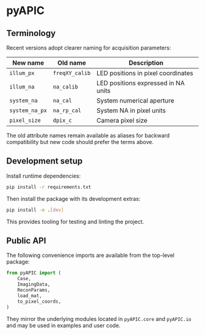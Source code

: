 # pyAPIC

## Terminology

Recent versions adopt clearer naming for acquisition parameters:

| New name   | Old name      | Description                            |
|------------|---------------|----------------------------------------|
| `illum_px` | `freqXY_calib`| LED positions in pixel coordinates     |
| `illum_na` | `na_calib`    | LED positions expressed in NA units    |
| `system_na`| `na_cal`      | System numerical aperture              |
| `system_na_px` | `na_rp_cal` | System NA in pixel units               |
| `pixel_size` | `dpix_c`    | Camera pixel size                      |

The old attribute names remain available as aliases for backward
compatibility but new code should prefer the terms above.

## Development setup

Install runtime dependencies:

```bash
pip install -r requirements.txt
```

Then install the package with its development extras:

```bash
pip install -e .[dev]
```

This provides tooling for testing and linting the project.

## Public API

The following convenience imports are available from the top-level package:

```python
from pyAPIC import (
    Case,
    ImagingData,
    ReconParams,
    load_mat,
    to_pixel_coords,
)

```

They mirror the underlying modules located in ``pyAPIC.core`` and
``pyAPIC.io`` and may be used in examples and user code.
